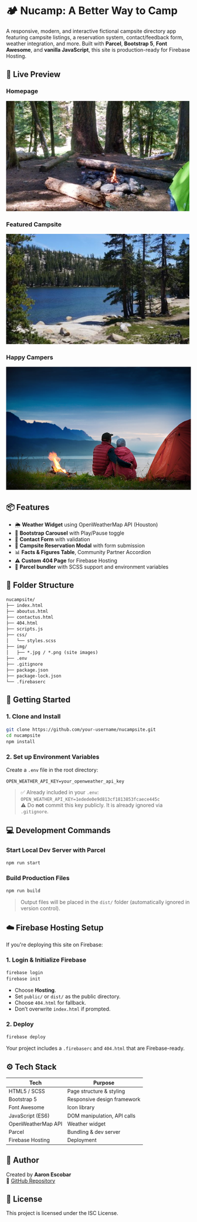 # 🏕️ Nucamp: A Better Way to Camp

A responsive, modern, and interactive fictional campsite directory app featuring campsite listings, a reservation system, contact/feedback form, weather integration, and more. Built with **Parcel**, **Bootstrap 5**, **Font Awesome**, and **vanilla JavaScript**, this site is production-ready for Firebase Hosting.

## 📸 Live Preview

### Homepage  
![Homepage preview](img/breadcrumb-trail.jpg)

### Featured Campsite  
![React Lake](img/react-lake.jpg)

### Happy Campers  
![Happy Campers](img/happy-campers.jpg)

## 📦 Features

- 🌦️ **Weather Widget** using OpenWeatherMap API (Houston)
- 🎠 **Bootstrap Carousel** with Play/Pause toggle
- 💬 **Contact Form** with validation
- 🛶 **Campsite Reservation Modal** with form submission
- 📊 **Facts & Figures Table**, Community Partner Accordion
- ⚠️ **Custom 404 Page** for Firebase Hosting
- 🧩 **Parcel bundler** with SCSS support and environment variables

## 📁 Folder Structure

```
nucampsite/
├── index.html
├── aboutus.html
├── contactus.html
├── 404.html
├── scripts.js
├── css/
│   └── styles.scss
├── img/
│   ├── *.jpg / *.png (site images)
├── .env
├── .gitignore
├── package.json
├── package-lock.json
└── .firebaserc
```

## 🚀 Getting Started

### 1. Clone and Install

```bash
git clone https://github.com/your-username/nucampsite.git
cd nucampsite
npm install
```

### 2. Set up Environment Variables

Create a `.env` file in the root directory:

```env
OPEN_WEATHER_API_KEY=your_openweather_api_key
```

> ✅ Already included in your `.env`: `OPEN_WEATHER_API_KEY=1edede0e9d813cf1813853fcaece445c`  
> ⚠️ Do **not** commit this key publicly. It is already ignored via `.gitignore`.

## 💻 Development Commands

### Start Local Dev Server with Parcel

```bash
npm run start
```

### Build Production Files

```bash
npm run build
```

> Output files will be placed in the `dist/` folder (automatically ignored in version control).

## ☁️ Firebase Hosting Setup

If you're deploying this site on Firebase:

### 1. Login & Initialize Firebase

```bash
firebase login
firebase init
```

- Choose **Hosting**.
- Set `public/` or `dist/` as the public directory.
- Choose `404.html` for fallback.
- Don’t overwrite `index.html` if prompted.

### 2. Deploy

```bash
firebase deploy
```

Your project includes a `.firebaserc` and `404.html` that are Firebase-ready.

## ⚙️ Tech Stack

| Tech              | Purpose                     |
|-------------------|-----------------------------|
| HTML5 / SCSS      | Page structure & styling    |
| Bootstrap 5       | Responsive design framework |
| Font Awesome      | Icon library                |
| JavaScript (ES6)  | DOM manipulation, API calls |
| OpenWeatherMap API| Weather widget              |
| Parcel            | Bundling & dev server       |
| Firebase Hosting  | Deployment                  |

## 🙋 Author

Created by **Aaron Escobar**  
🔗 [GitHub Repository](https://github.com/nucamp/webfun-nucampsite-cdn)

## 📄 License

This project is licensed under the ISC License.
